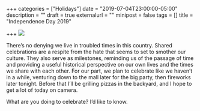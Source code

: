 +++
categories = ["Holidays"]
date = "2019-07-04T23:00:00-05:00"
description = ""
draft = true
externalurl = ""
minipost = false
tags = []
title = "Independence Day 2019"

+++
![](https://res.cloudinary.com/tobyblog/image/upload/v1562256320/img/09474C58-625F-4B47-88CF-4798FDAEB69B.jpg)

There’s no denying we live in troubled times in this country. Shared celebrations are a respite from the hate that seems to set to smother our culture. They also serve as milestones, reminding us of the passage of time and providing a useful historical perspective on our own lives and the times we share with each other. For our part, we plan to celebrate like we haven’t in a while, venturing down to the mall later for the big party, then fireworks later tonight. Before that I’ll be grilling pizzas in the backyard, and I hope to get a lot of today on camera. 

What are you doing to celebrate? I’d like to know. 